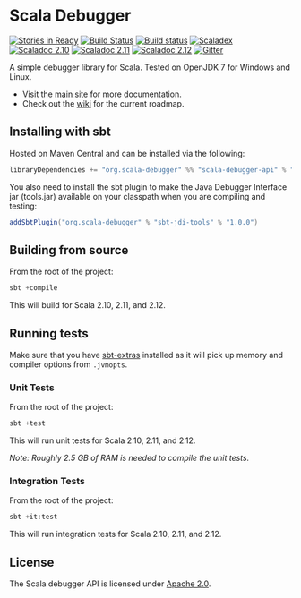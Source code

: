 Scala Debugger
==============

[![Stories in Ready](https://badge.waffle.io/ensime/scala-debugger.svg?label=ready&title=Ready)](http://waffle.io/ensime/scala-debugger)
[![Build Status](https://ci.senkbeil.org/api/badges/ensime/scala-debugger/status.svg)](https://ci.senkbeil.org/ensime/scala-debugger)
[![Build status](https://ci.appveyor.com/api/projects/status/8mcnhcm1jofomg2f/branch/master?svg=true)](https://ci.appveyor.com/project/chipsenkbeil/scala-debugger/branch/master)
[![Scaladex](https://index.scala-lang.org/ensime/scala-debugger/scala-debugger-api/latest.svg?color=orange)](https://index.scala-lang.org/ensime/scala-debugger)
[![Scaladoc 2.10](https://img.shields.io/badge/Scaladoc-2.10-34B6A8.svg?style=flat)](http://www.javadoc.io/doc/org.scala-debugger/scala-debugger-api_2.10)
[![Scaladoc 2.11](https://img.shields.io/badge/Scaladoc-2.11-34B6A8.svg?style=flat)](http://www.javadoc.io/doc/org.scala-debugger/scala-debugger-api_2.11)
[![Scaladoc 2.12](https://img.shields.io/badge/Scaladoc-2.12-34B6A8.svg?style=flat)](http://www.javadoc.io/doc/org.scala-debugger/scala-debugger-api_2.12)
[![Gitter](https://badges.gitter.im/Join%20Chat.svg)](https://gitter.im/ensime/scala-debugger)

A simple debugger library for Scala. Tested on OpenJDK 7 for Windows and Linux.
- Visit the [main site](https://scala-debugger.org/) for more documentation.
- Check out the [wiki](https://github.com/ensime/scala-debugger/wiki) for the current roadmap.

Installing with sbt
-------------------

Hosted on Maven Central and can be installed via the following:

```scala
libraryDependencies += "org.scala-debugger" %% "scala-debugger-api" % "1.1.0-M3"
```
    
You also need to install the sbt plugin to make the Java Debugger Interface jar (tools.jar) available
on your classpath when you are compiling and testing:

```scala
addSbtPlugin("org.scala-debugger" % "sbt-jdi-tools" % "1.0.0")
```

Building from source
--------------------

From the root of the project:

```scala
sbt +compile
```

This will build for Scala 2.10, 2.11, and 2.12.

Running tests
-------------

Make sure that you have [sbt-extras](https://github.com/paulp/sbt-extras)
installed as it will pick up memory and compiler options from `.jvmopts`.

### Unit Tests

From the root of the project:

```scala
sbt +test
```

This will run unit tests for Scala 2.10, 2.11, and 2.12.

_Note: Roughly 2.5 GB of RAM is needed to compile the unit tests._

### Integration Tests

From the root of the project:

```scala
sbt +it:test
```

This will run integration tests for Scala 2.10, 2.11, and 2.12.

License
-------

The Scala debugger API is licensed under [Apache 2.0](https://www.apache.org/licenses/LICENSE-2.0).

